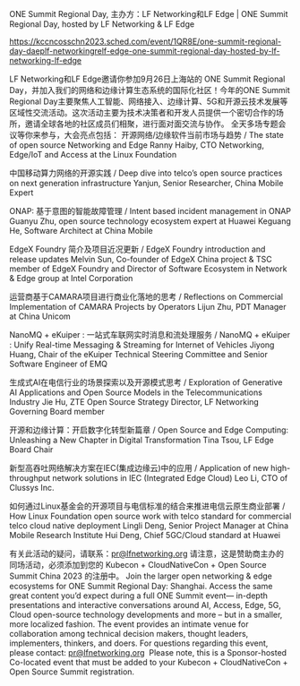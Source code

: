 ONE Summit Regional Day, 主办方：LF Networking和LF Edge | ONE Summit Regional Day, hosted by LF Networking & LF Edge

https://kccncosschn2023.sched.com/event/1QR8E/one-summit-regional-day-daeplf-networkingrelf-edge-one-summit-regional-day-hosted-by-lf-networking-lf-edge

LF Networking和LF Edge邀请你参加9月26日上海站的 ONE Summit Regional Day，并加入我们的网络和边缘计算生态系统的国际化社区！今年的ONE Summit Regional Day主要聚焦人工智能、网络接入、边缘计算、5G和开源云技术发展等区域性交流活动。这次活动主要为技术决策者和开发人员提供一个密切合作的场所，邀请全球各地的社区成员们相聚，进行面对面交流与协作。 
全天多场专题会议等你来参与，大会亮点包括： 
开源网络/边缘软件当前市场与趋势 / The state of open source Networking and Edge 
Ranny Haiby, CTO Networking, Edge/IoT and Access at the Linux Foundation

中国移动算力网络的开源实践 / Deep dive into telco’s open source practices on next generation infrastructure 
Yanjun, Senior Researcher, China Mobile Expert

ONAP: 基于意图的智能故障管理 / Intent based incident management in ONAP 
Guanyu Zhu, open source technology ecosystem expert at Huawei
Keguang He, Software Architect at China Mobile

EdgeX Foundry 简介及项目近况更新 / EdgeX Foundry introduction and release updates 
Melvin Sun, Co-founder of EdgeX China project & TSC member of EdgeX Foundry and Director of Software Ecosystem in Network & Edge group at Intel Corporation

运营商基于CAMARA项目进行商业化落地的思考 / Reflections on Commercial Implementation of CAMARA Projects by Operators 
Lijun Zhu, PDT Manager at China Unicom

NanoMQ + eKuiper : 一站式车联网实时消息和流处理服务 / NanoMQ + eKuiper : Unify Real-time Messaging & Streaming for Internet of Vehicles 
Jiyong Huang, Chair of the eKuiper Technical Steering Committee and Senior Software Engineer of EMQ

生成式AI在电信行业的场景探索以及开源模式思考 / Exploration of Generative AI Applications and Open Source Models in the Telecommunications Industry 
Jie Hu, ZTE Open Source Strategy Director, LF Networking Governing Board member

开源和边缘计算：开启数字化转型新篇章 / Open Source and Edge Computing: Unleashing a New Chapter in Digital Transformation 
Tina Tsou, LF Edge Board Chair

新型高吞吐网络解决方案在IEC(集成边缘云)中的应用 / Application of new high-throughput network solutions in IEC (Integrated Edge Cloud) 
Leo Li, CTO of Clussys Inc.

如何通过Linux基金会的开源项目与电信标准的结合来推进电信云原生商业部署 / How Linux Foundation open source work with telco standard for commercial telco cloud native deployment 
Lingli Deng, Senior Project Manager at China Mobile Research Institute
Hui Deng, Chief 5GC/Cloud standard at Huawei

有关此活动的疑问，请联系：pr@lfnetworking.org 
请注意，这是赞助商主办的同场活动，必须添加到您的 Kubecon + CloudNativeCon + Open Source Summit China 2023 的注册中。 
Join the larger open networking & edge ecosystems for ONE Summit Regional Day: Shanghai. Access the same great content you’d expect during a full ONE Summit event— in-depth presentations and interactive conversations around AI, Access, Edge, 5G, Cloud open-source technology developments and more – but in a smaller, more localized fashion. The event provides an intimate venue for collaboration among technical decision makers, thought leaders, implementers, thinkers, and doers. 
For questions regarding this event, please contact: pr@lfnetworking.org 
Please note, this is a Sponsor-hosted Co-located event that must be added to your Kubecon + CloudNativeCon + Open Source Summit registration.